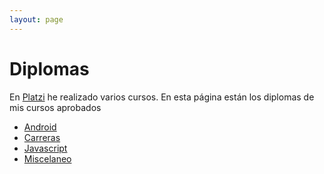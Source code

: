 ```yaml
---
layout: page
---
```

<h1>Diplomas</h1>

<p>En <a href="https://platzi.com">Platzi</a> he realizado varios cursos. En esta página están los diplomas de mis cursos aprobados</p>

<ul>
  <li>
    <a href="/diploma-android">Android</a>
  </li>
  <li>
    <a href="/diplomas-carreras">Carreras</a>
  </li>
  <li>
    <a href="/diplomas-javascript">Javascript</a>
  </li>
  <li>
    <a href="/diplomas-miscelaneo">Miscelaneo</a>
  </li>
</ul>
